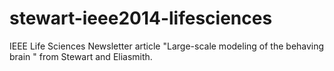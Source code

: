 stewart-ieee2014-lifesciences
=============================

IEEE Life Sciences Newsletter article "Large-scale modeling of the behaving brain " from Stewart and Eliasmith.